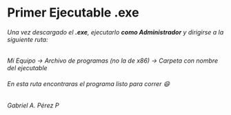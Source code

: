 # Primer Ejecutable .exe

###### Una vez descargado el **.exe**, ejecutarlo **como Administrador** y dirigirse a la siguiente ruta:

*Mi Equipo -> Archivo de programas (no la de x86) -> Carpeta con nombre del ejecutable*

###### En esta ruta encontraras el programa listo para correr :smile:

*Gabriel A. Pérez P*


